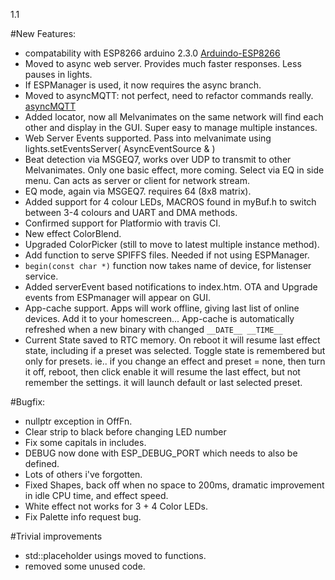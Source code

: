 1.1

#New Features:

- compatability with ESP8266 arduino 2.3.0 [Arduindo-ESP8266](https://github.com/esp8266/Arduino/releases/tag/2.3.0)  
- Moved to async web server.  Provides much faster responses. Less pauses in lights.  
- If ESPManager is used, it now requires the async branch.
- Moved to asyncMQTT: not perfect, need to refactor commands really. [asyncMQTT](https://github.com/marvinroger/async-mqtt-client)
- Added locator, now all Melvanimates on the same network will find each other and display in the GUI.  Super easy to manage multiple instances.
- Web Server Events supported.  Pass into melvanimate using   lights.setEventsServer( AsyncEventSource & )
- Beat detection via MSGEQ7, works over UDP to transmit to other Melvanimates.  Only one basic effect, more coming.
  Select via EQ in side menu.  Can acts as server or client for network stream.
- EQ mode, again via MSGEQ7. requires 64 (8x8 matrix).
- Added support for 4 colour LEDs, MACROS found in myBuf.h to switch between 3-4 colours and UART and DMA methods.
- Confirmed support for Platformio with travis CI.  
- New effect ColorBlend.
- Upgraded ColorPicker (still to move to latest multiple instance method).
- Add function to serve SPIFFS files.  Needed if not using ESPManager.
- `begin(const char *)` function now takes name of device, for listenser service.
- Added serverEvent based notifications to index.htm.  OTA and Upgrade events from ESPmanager will appear on GUI.
- App-cache support.  Apps will work offline, giving last list of online devices.  Add it to your homescreen...
  App-cache is automatically refreshed when a new binary with changed `__DATE__ __TIME__`
- Current State saved to RTC memory.  On reboot it will resume last effect state, including if a preset was selected.  Toggle state is remembered but only for presets.  ie.. if    you change an effect and preset = none, then turn it off, reboot, then click enable it will resume the last effect, but not remember the settings.  it will launch default or last  selected preset.


#Bugfix:

- nullptr exception in OffFn.
- Clear strip to black before changing LED number
- Fix some capitals in includes.
- DEBUG now done with ESP_DEBUG_PORT which needs to also be defined.
- Lots of others i've forgotten.
- Fixed Shapes, back off when no space to 200ms, dramatic improvement in idle CPU time, and effect speed.
- White effect not works for 3 + 4 Color LEDs.
- Fix Palette info request bug.

#Trivial improvements
- std::placeholder usings moved to functions.
- removed some unused code.
